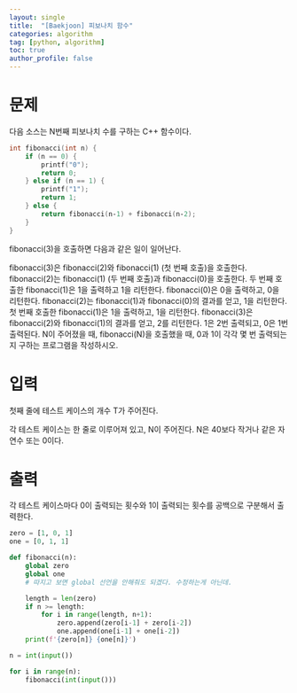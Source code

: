 ```yaml
---
layout: single
title:  "[Baekjoon] 피보나치 함수"
categories: algorithm
tag: [python, algorithm]
toc: true
author_profile: false
---
```



# 문제
다음 소스는 N번째 피보나치 수를 구하는 C++ 함수이다.

```C++
int fibonacci(int n) {
    if (n == 0) {
        printf("0");
        return 0;
    } else if (n == 1) {
        printf("1");
        return 1;
    } else {
        return fibonacci(n‐1) + fibonacci(n‐2);
    }
}
```
fibonacci(3)을 호출하면 다음과 같은 일이 일어난다.

fibonacci(3)은 fibonacci(2)와 fibonacci(1) (첫 번째 호출)을 호출한다.
fibonacci(2)는 fibonacci(1) (두 번째 호출)과 fibonacci(0)을 호출한다.
두 번째 호출한 fibonacci(1)은 1을 출력하고 1을 리턴한다.
fibonacci(0)은 0을 출력하고, 0을 리턴한다.
fibonacci(2)는 fibonacci(1)과 fibonacci(0)의 결과를 얻고, 1을 리턴한다.
첫 번째 호출한 fibonacci(1)은 1을 출력하고, 1을 리턴한다.
fibonacci(3)은 fibonacci(2)와 fibonacci(1)의 결과를 얻고, 2를 리턴한다.
1은 2번 출력되고, 0은 1번 출력된다. N이 주어졌을 때, fibonacci(N)을 호출했을 때, 0과 1이 각각 몇 번 출력되는지 구하는 프로그램을 작성하시오.

# 입력
첫째 줄에 테스트 케이스의 개수 T가 주어진다.

각 테스트 케이스는 한 줄로 이루어져 있고, N이 주어진다. N은 40보다 작거나 같은 자연수 또는 0이다.

# 출력
각 테스트 케이스마다 0이 출력되는 횟수와 1이 출력되는 횟수를 공백으로 구분해서 출력한다.






```python
zero = [1, 0, 1]
one = [0, 1, 1]

def fibonacci(n):
    global zero
    global one
    # 따지고 보면 global 선언을 안해줘도 되겠다. 수정하는게 아닌데.

    length = len(zero)
    if n >= length:
        for i in range(length, n+1):
            zero.append(zero[i-1] + zero[i-2])
            one.append(one[i-1] + one[i-2])
    print(f'{zero[n]} {one[n]}')

n = int(input())

for i in range(n):
    fibonacci(int(input()))
```
